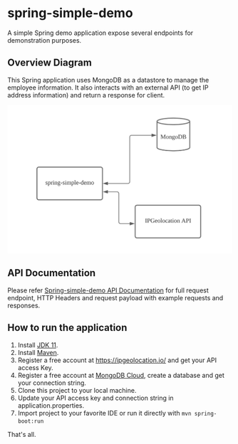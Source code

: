 # spring-simple-demo

A simple Spring demo application expose several endpoints for demonstration purposes.

## Overview Diagram

This Spring application uses MongoDB as a datastore to manage the employee information. It also interacts with an
external API (to get IP address information)
and return a response for client.

![spring-simple-demo Diagram](images/spring-simple-demo-diagram.png)

## API Documentation

Please refer [Spring-simple-demo API Documentation](https://documenter.getpostman.com/view/1885209/Tzz7Qdi8)
for full request endpoint, HTTP Headers and request payload with example requests and responses.

## How to run the application

1. Install [JDK 11](https://www.oracle.com/java/technologies/javase-jdk11-downloads.html).
2. Install [Maven](https://maven.apache.org/download.cgi?Preferred=ftp://mirror.reverse.net/pub/apache/).
3. Register a free account at https://ipgeolocation.io/ and get your API access Key.
4. Register a free account at [MongoDB Cloud](https://www.mongodb.com/cloud/atlas), create a database and get your
   connection string.
5. Clone this project to your local machine.
6. Update your API access key and connection string in application.properties.
7. Import project to your favorite IDE or run it directly with ```mvn spring-boot:run```

That's all.
